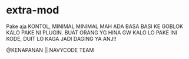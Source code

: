 # extra-mod

Pake aja KONTOL, MINIMAL MINIMAL MAH ADA BASA BASI KE GOBLOK KALO PAKE NI PLUGIN. BUAT ORANG YG HINA GW KALO LO PAKE INI KODE, DUIT LO KAGA JADI DAGING YA ANJ!!

@KENAPANAN || NAVYCODE TEAM